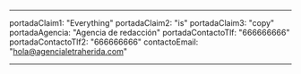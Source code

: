 ---

portadaClaim1: "Everything"
portadaClaim2: "is"
portadaClaim3: "copy"
portadaAgencia: "Agencia de redacción"
portadaContactoTlf: "666666666"
portadaContactoTlf2: "666666666"
contactoEmail: "hola@agencialetraherida.com"

---